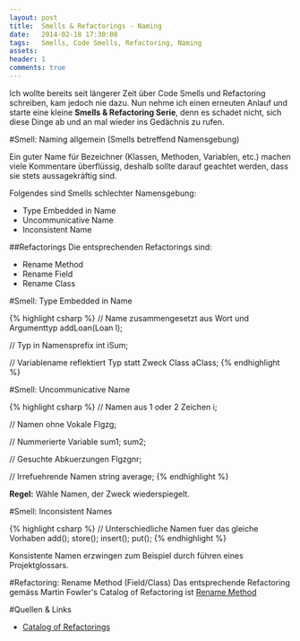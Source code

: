 ```yaml
---
layout: post
title:  Smells & Refactorings - Naming
date:   2014-02-18 17:30:00
tags:	Smells, Code Smells, Refactoring, Naming
assets: 
header: 1
comments: true
---
```


Ich wollte bereits seit längerer Zeit über Code Smells und Refactoring schreiben, kam jedoch nie dazu. Nun nehme ich einen erneuten Anlauf und starte eine kleine **Smells & Refactoring Serie**, denn es schadet nicht, sich diese Dinge ab und an mal wieder ins Gedächnis zu rufen.

#Smell: Naming allgemein (Smells betreffend Namensgebung)

Ein guter Name für Bezeichner (Klassen, Methoden, Variablen, etc.) machen viele Kommentare überflüssig, deshalb sollte darauf geachtet werden, dass sie stets aussagekräftig sind.

Folgendes sind Smells schlechter Namensgebung:

- Type Embedded in Name
- Uncommunicative Name
- Inconsistent Name

##Refactorings
Die entsprechenden Refactorings sind:

- Rename Method
- Rename Field
- Rename Class 

#Smell: Type Embedded in Name

{% highlight csharp %}
// Name zusammengesetzt aus Wort und Argumenttyp
addLoan(Loan l);

// Typ in Namensprefix
int iSum;

// Variablename reflektiert Typ statt Zweck
Class aClass;
{% endhighlight %}

#Smell: Uncommunicative Name

{% highlight csharp %}
// Namen aus 1 oder 2 Zeichen
i;

// Namen ohne Vokale
Flgzg;

// Nummerierte Variable
sum1; sum2;

// Gesuchte Abkuerzungen
Flgzgnr;

// Irrefuehrende Namen
string average;
{% endhighlight %}

**Regel:** Wähle Namen, der Zweck wiederspiegelt.

#Smell: Inconsistent Names

{% highlight csharp %}
// Unterschiedliche Namen fuer das gleiche Vorhaben
add(); store(); insert(); put();
{% endhighlight %}

Konsistente Namen erzwingen zum Beispiel durch führen eines Projektglossars.

#Refactoring: Rename Method (Field/Class)
Das entsprechende Refactoring gemäss Martin Fowler's Catalog of Refactoring ist [Rename Method](http://www.refactoring.com/catalog/renameMethod.html)

#Quellen & Links

- [Catalog of Refactorings](http://www.refactoring.com/catalog)